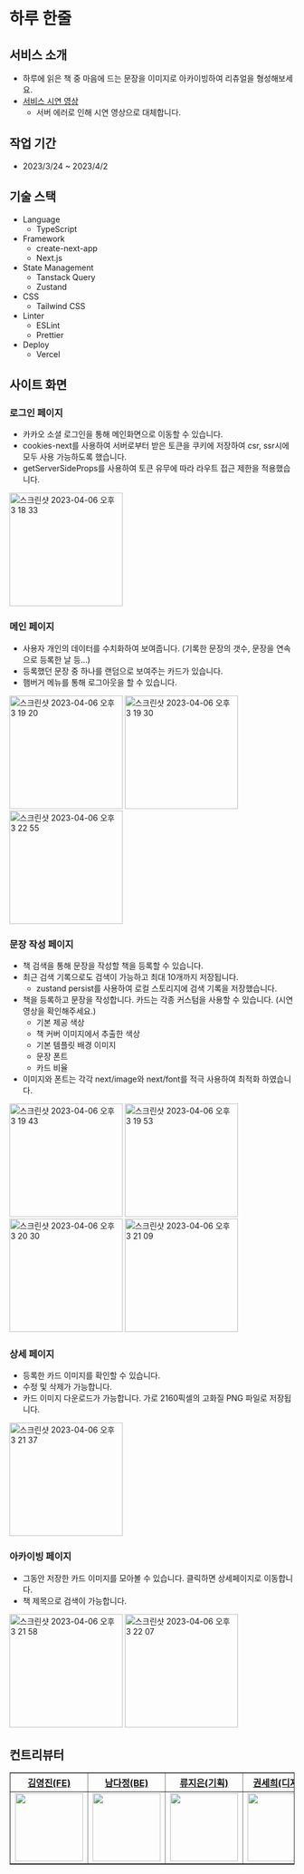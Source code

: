 # 하루 한줄

## 서비스 소개

- 하루에 읽은 책 중 마음에 드는 문장을 이미지로 아카이빙하여 리츄얼을 형성해보세요.
- [서비스 시연 영상](https://youtu.be/qJZVtKnNYyw)
  - 서버 에러로 인해 시연 영상으로 대체합니다.

## 작업 기간

- 2023/3/24 ~ 2023/4/2

## 기술 스택

- Language
  - TypeScript
- Framework
  - create-next-app
  - Next.js
- State Management
  - Tanstack Query
  - Zustand
- CSS
  - Tailwind CSS
- Linter
  - ESLint
  - Prettier
- Deploy
  - Vercel

## 사이트 화면

### 로그인 페이지

- 카카오 소셜 로그인을 통해 메인화면으로 이동할 수 있습니다.
- cookies-next를 사용하여 서버로부터 받은 토큰을 쿠키에 저장하여 csr, ssr시에 모두 사용 가능하도록 했습니다.
- getServerSideProps를 사용하여 토큰 유무에 따라 라우트 접근 제한을 적용했습니다.

<img width="200" alt="스크린샷 2023-04-06 오후 3 18 33" src="https://user-images.githubusercontent.com/97172050/230292815-9e8164b2-74ff-432e-a1ad-89b6b8b65f3d.png">

### 메인 페이지

- 사용자 개인의 데이터를 수치화하여 보여줍니다. (기록한 문장의 갯수, 문장을 연속으로 등록한 날 등...)
- 등록했던 문장 중 하나를 랜덤으로 보여주는 카드가 있습니다.
- 햄버거 메뉴를 통해 로그아웃을 할 수 있습니다.

<img width="200" alt="스크린샷 2023-04-06 오후 3 19 20" src="https://user-images.githubusercontent.com/97172050/230293024-8a9fbfd4-5261-4fe7-8a6e-acc862d65c7b.png">
<img width="200" alt="스크린샷 2023-04-06 오후 3 19 30" src="https://user-images.githubusercontent.com/97172050/230293034-e2e163c9-ce1e-49be-88d4-8da538d0c423.png">
<img width="200" alt="스크린샷 2023-04-06 오후 3 22 55" src="https://user-images.githubusercontent.com/97172050/230295857-7f7e3065-5765-4800-a6bf-6d7cd9e6c3bd.png">

### 문장 작성 페이지

- 책 검색을 통해 문장을 작성할 책을 등록할 수 있습니다.
- 최근 검색 기록으로도 검색이 가능하고 최대 10개까지 저장됩니다.
  - zustand persist를 사용하여 로컬 스토리지에 검색 기록을 저장했습니다.
- 책을 등록하고 문장을 작성합니다. 카드는 각종 커스텀을 사용할 수 있습니다. (시연 영상을 확인해주세요.)
  - 기본 제공 색상
  - 책 커버 이미지에서 추출한 색상
  - 기본 템플릿 배경 이미지
  - 문장 폰트
  - 카드 비율
- 이미지와 폰트는 각각 next/image와 next/font를 적극 사용하여 최적화 하였습니다.

<img width="200" alt="스크린샷 2023-04-06 오후 3 19 43" src="https://user-images.githubusercontent.com/97172050/230294678-8fc21e2c-4395-4f29-a973-e074e363eed6.png">
<img width="200" alt="스크린샷 2023-04-06 오후 3 19 53" src="https://user-images.githubusercontent.com/97172050/230294686-772c3b2d-95e7-4fad-abfc-33493b3c994e.png">
<img width="200" alt="스크린샷 2023-04-06 오후 3 20 30" src="https://user-images.githubusercontent.com/97172050/230294687-80da99ae-4b0a-44fa-8d82-e3e5fef02bd6.png">
<img width="200" alt="스크린샷 2023-04-06 오후 3 21 09" src="https://user-images.githubusercontent.com/97172050/230294694-7d5c1608-a591-4db2-9bf9-2351346bf03e.png">

### 상세 페이지

- 등록한 카드 이미지를 확인할 수 있습니다.
- 수정 및 삭제가 가능합니다.
- 카드 이미지 다운로드가 가능합니다. 가로 2160픽셀의 고화질 PNG 파일로 저장됩니다.

<img width="200" alt="스크린샷 2023-04-06 오후 3 21 37" src="https://user-images.githubusercontent.com/97172050/230296068-6108c2a6-e6b8-4201-b5bf-2e69335999f5.png">

### 아카이빙 페이지

- 그동안 저장한 카드 이미지를 모아볼 수 있습니다. 클릭하면 상세페이지로 이동합니다.
- 책 제목으로 검색이 가능합니다.

<img width="200" alt="스크린샷 2023-04-06 오후 3 21 58" src="https://user-images.githubusercontent.com/97172050/230296148-5d75162f-068b-4dd4-bae9-1652f9ced829.png">
<img width="200" alt="스크린샷 2023-04-06 오후 3 22 07" src="https://user-images.githubusercontent.com/97172050/230296152-09c7e29c-7be2-4035-87eb-4b8d42ee452a.png">

## 컨트리뷰터

<table border="1">
    <th>
        <a href="https://github.com/devyouth94">김영진(FE)</a>
    </th>
        <th>
        <a href="https://github.com/tajon1030">남다정(BE)</a>
    </th>
        <th>
        <a href="https://bside.best/careercard/bsider3025">류지은(기획)</a>
    </th>
        <th>
        <a href="https://drive.google.com/file/d/1O5wdL9Jee_QGpk2YVX_j1v4TuBL8FjgF/view">권세희(디자인)</a>
    </th>
    <tr>
        <td>
            <img src="https://github.com/devyouth94.png" width='120' />
        </td>
        <td>
            <img src="https://github.com/tajon1030.png" width='120' />
        </td>
        <td>
            <img src="https://user-images.githubusercontent.com/97172050/230305424-3090620d-d723-4c8d-85fd-dc35b2f3618d.jpg" width='120' />
        </td>
        <td>
            <img src="https://user-images.githubusercontent.com/97172050/230305424-3090620d-d723-4c8d-85fd-dc35b2f3618d.jpg" width='120' />
        </td>
    </tr>
    
</table>
